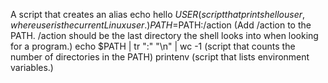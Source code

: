 A script that creates an alias
echo hello $USER (script that prints hello user, where user is the current Linux user.)
PATH=$PATH:/action (Add /action to the PATH. /action should be the last directory the shell looks into when looking for a program.)
echo $PATH | tr ":" "\n" | wc -1 (script that counts the number of directories in the PATH)
printenv (script that lists environment variables.)
